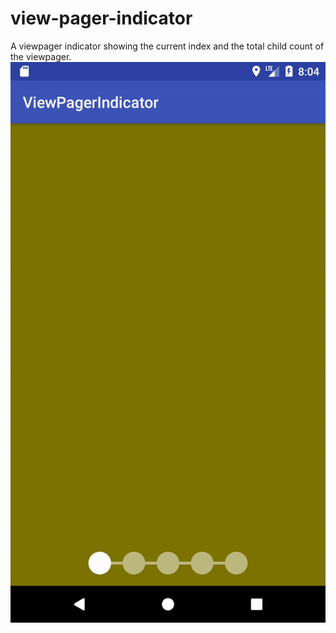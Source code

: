 # view-pager-indicator
A viewpager indicator showing the current index and the total child count of the viewpager.
![Output sample](https://raw.githubusercontent.com/salih-demir/view-pager-indicator/master/device-2017-08-02-200448.gif)
